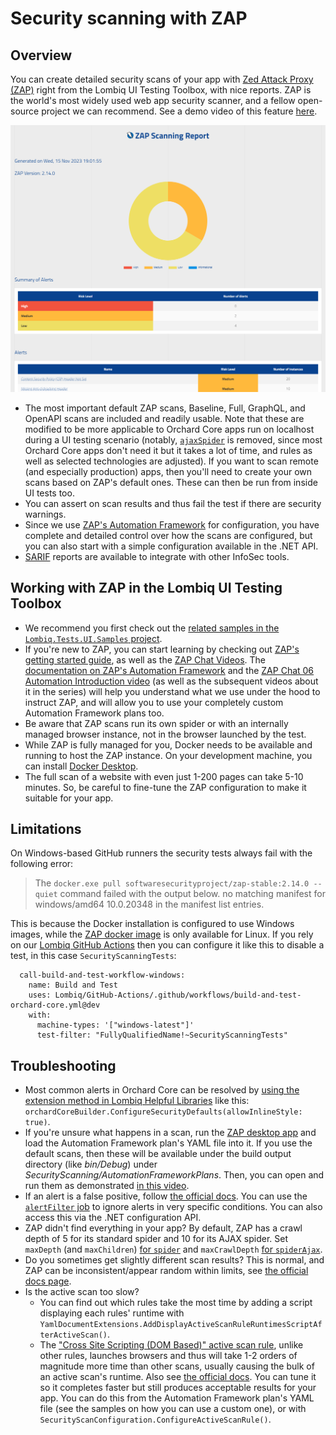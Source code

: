 # Security scanning with ZAP

## Overview

You can create detailed security scans of your app with [Zed Attack Proxy (ZAP)](https://www.zaproxy.org/) right from the Lombiq UI Testing Toolbox, with nice reports. ZAP is the world's most widely used web app security scanner, and a fellow open-source project we can recommend. See a demo video of this feature [here](https://www.youtube.com/watch?v=iUYivLkFbY4).

![Sample ZAP security scan report](Attachments/ZapReportScreenshot.png)

- The most important default ZAP scans, Baseline, Full, GraphQL, and OpenAPI scans are included and readily usable. Note that these are modified to be more applicable to Orchard Core apps run on localhost during a UI testing scenario (notably, [`ajaxSpider`](https://www.zaproxy.org/docs/desktop/addons/ajax-spider/automation/) is removed, since most Orchard Core apps don't need it but it takes a lot of time, and rules as well as selected technologies are adjusted). If you want to scan remote (and especially production) apps, then you'll need to create your own scans based on ZAP's default ones. These can then be run from inside UI tests too.
- You can assert on scan results and thus fail the test if there are security warnings.
- Since we use [ZAP's Automation Framework](https://www.zaproxy.org/docs/automate/automation-framework/) for configuration, you have complete and detailed control over how the scans are configured, but you can also start with a simple configuration available in the .NET API.
- [SARIF](https://sarifweb.azurewebsites.net/) reports are available to integrate with other InfoSec tools.

## Working with ZAP in the Lombiq UI Testing Toolbox

- We recommend you first check out the [related samples in the `Lombiq.Tests.UI.Samples` project](../../Lombiq.Tests.UI.Samples/Tests/SecurityScanningTests.cs).
- If you're new to ZAP, you can start learning by checking out [ZAP's getting started guide](https://www.zaproxy.org/getting-started/), as well as the [ZAP Chat Videos](https://www.zaproxy.org/zap-chat/). The [documentation on ZAP's Automation Framework](https://www.zaproxy.org/docs/automate/automation-framework/) and the [ZAP Chat 06 Automation Introduction video](https://www.youtube.com/watch?v=PnCbIAnauD8) (as well as the subsequent videos about it in the series) will help you understand what we use under the hood to instruct ZAP, and will allow you to use your completely custom Automation Framework plans too.
- Be aware that ZAP scans run its own spider or with an internally managed browser instance, not in the browser launched by the test.
- While ZAP is fully managed for you, Docker needs to be available and running to host the ZAP instance. On your development machine, you can install [Docker Desktop](https://www.docker.com/products/docker-desktop/).
- The full scan of a website with even just 1-200 pages can take 5-10 minutes. So, be careful to fine-tune the ZAP configuration to make it suitable for your app.

## Limitations

On Windows-based GitHub runners the security tests always fail with the following error:

> The `docker.exe pull softwaresecurityproject/zap-stable:2.14.0 --quiet` command failed with the output below.
> no matching manifest for windows/amd64 10.0.20348 in the manifest list entries.

This is because the Docker installation is configured to use Windows images, while the [ZAP docker image](https://hub.docker.com/r/softwaresecurityproject/zap-stable/tags) is only available for Linux. If you rely on our [Lombiq GitHub Actions](https://github.com/Lombiq/GitHub-Actions) then you can configure it like this to disable a test, in this case `SecurityScanningTests`:
```
  call-build-and-test-workflow-windows:
    name: Build and Test
    uses: Lombiq/GitHub-Actions/.github/workflows/build-and-test-orchard-core.yml@dev
    with:
      machine-types: '["windows-latest"]'
      test-filter: "FullyQualifiedName!~SecurityScanningTests"
```

## Troubleshooting

- Most common alerts in Orchard Core can be resolved by [using the extension method in Lombiq Helpful Libraries](https://github.com/Lombiq/Helpful-Libraries/blob/dev/Lombiq.HelpfulLibraries.OrchardCore/Docs/Security.md) like this: `orchardCoreBuilder.ConfigureSecurityDefaults(allowInlineStyle: true)`.
- If you're unsure what happens in a scan, run the [ZAP desktop app](https://www.zaproxy.org/download/) and load the Automation Framework plan's YAML file into it. If you use the default scans, then these will be available under the build output directory (like _bin/Debug_) under _SecurityScanning/AutomationFrameworkPlans_. Then, you can open and run them as demonstrated [in this video](https://youtu.be/PnCbIAnauD8?si=u0vi63Uvv9wZINzb&t=1173).
- If an alert is a false positive, follow [the official docs](https://www.zaproxy.org/faq/how-do-i-handle-a-false-positive/). You can use the [`alertFilter` job](https://www.zaproxy.org/docs/desktop/addons/alert-filters/automation/) to ignore alerts in very specific conditions. You can also access this via the .NET configuration API.
- ZAP didn't find everything in your app? By default, ZAP has a crawl depth of 5 for its standard spider and 10 for its AJAX spider. Set `maxDepth` (and `maxChildren`) [for `spider`](https://www.zaproxy.org/docs/desktop/addons/automation-framework/job-spider/) and `maxCrawlDepth` [for `spiderAjax`](https://www.zaproxy.org/docs/desktop/addons/ajax-spider/automation/).
- Do you sometimes get slightly different scan results? This is normal, and ZAP can be inconsistent/appear random within limits, see [the official docs page](https://www.zaproxy.org/faq/why-can-zap-scans-be-inconsistent/).
- Is the active scan too slow?
  - You can find out which rules take the most time by adding a script displaying each rules' runtime with `YamlDocumentExtensions.AddDisplayActiveScanRuleRuntimesScriptAfterActiveScan()`.
  - The ["Cross Site Scripting (DOM Based)" active scan rule](https://www.zaproxy.org/docs/desktop/addons/dom-xss-active-scan-rule/), unlike other rules, launches browsers and thus will take 1-2 orders of magnitude more time than other scans, usually causing the bulk of an active scan's runtime. Also see [the official docs](https://www.zaproxy.org/docs/desktop/addons/dom-xss-active-scan-rule/). You can tune it so it completes faster but still produces acceptable results for your app. You can do this from the Automation Framework plan's YAML file (see the samples on how you can use a custom one), or with `SecurityScanConfiguration.ConfigureActiveScanRule()`.
